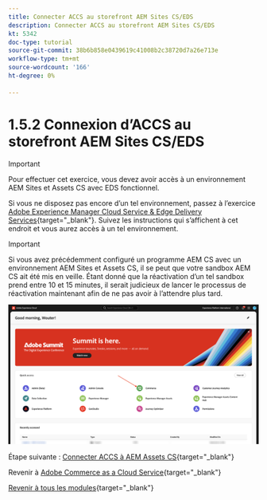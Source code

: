 ```yaml
---
title: Connecter ACCS au storefront AEM Sites CS/EDS
description: Connecter ACCS au storefront AEM Sites CS/EDS
kt: 5342
doc-type: tutorial
source-git-commit: 38b6b858e0439619c41008b2c38720d7a26e713e
workflow-type: tm+mt
source-wordcount: '166'
ht-degree: 0%

---
```


# 1.5.2 Connexion d’ACCS au storefront AEM Sites CS/EDS

>[!IMPORTANT]
>
>Pour effectuer cet exercice, vous devez avoir accès à un environnement AEM Sites et Assets CS avec EDS fonctionnel.
>
>Si vous ne disposez pas encore d’un tel environnement, passez à l’exercice [Adobe Experience Manager Cloud Service &amp; Edge Delivery Services](./../../../modules/asset-mgmt/module2.1/aemcs.md){target="_blank"}. Suivez les instructions qui s’affichent à cet endroit et vous aurez accès à un tel environnement.

>[!IMPORTANT]
>
>Si vous avez précédemment configuré un programme AEM CS avec un environnement AEM Sites et Assets CS, il se peut que votre sandbox AEM CS ait été mis en veille. Étant donné que la réactivation d’un tel sandbox prend entre 10 et 15 minutes, il serait judicieux de lancer le processus de réactivation maintenant afin de ne pas avoir à l’attendre plus tard.

![ACCS+AEM Sites](./images/accsaemsites1.png)

Étape suivante : [Connecter ACCS à AEM Assets CS](./ex3.md){target="_blank"}

Revenir à [Adobe Commerce as a Cloud Service](./accs.md){target="_blank"}

[Revenir à tous les modules](./../../../overview.md){target="_blank"}
